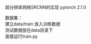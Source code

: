 超分辨率网络SRCNN的实现 pytorch 2.1.0<br>

数据集：<br>
建立data/train 放入训练数据<br>
测试数据放在data目录下<br>
直接运行train.py<br>

